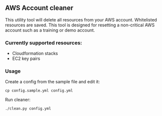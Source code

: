 ## AWS Account cleaner

This utility tool will delete all resources from your AWS account. Whitelisted resources are saved. This tool is designed for resetting a non-critical AWS account such as a training or demo account.

### Currently supported resources:

- Cloudformation stacks
- EC2 key pairs

### Usage

Create a config from the sample file and edit it:

    cp config.sample.yml config.yml

Run cleaner:

    ./clean.py config.yml
